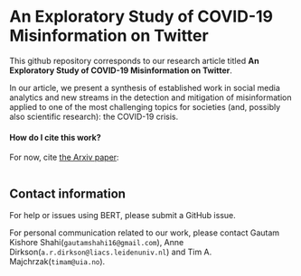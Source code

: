 # An Exploratory Study of COVID-19 Misinformation on Twitter


This github repository corresponds to our research article titled **An Exploratory Study of COVID-19 Misinformation on Twitter**.

In our article, we present a synthesis of established work in social media analytics and new streams in the detection and mitigation of misinformation applied to one of the most challenging topics for societies (and, possibly also scientific research): the COVID-19 crisis.



#### How do I cite this work?

For now, cite [the Arxiv paper](https://arxiv.org/):

```

```

## Contact information

For help or issues using BERT, please submit a GitHub issue.

For personal communication related to our work, please contact Gautam Kishore Shahi(`gautamshahi16@gmail.com`), Anne Dirkson(`a.r.dirkson@liacs.leidenuniv.nl`) and Tim A. Majchrzak(`timam@uia.no`).
